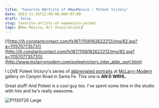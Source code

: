 ```yaml
---
title: 'Favorite #Artists of #NewMexico : Poteet Victory'
date: 2013-11-26T12:09:00.000-07:00
draft: false
slug: favorite-artists-of-newmexico-poteet
tags: [New Mexico, Art Inspirations]
---
```


  
  
  
[![http://ih.constantcontact.com/fs187/1106162622212/img/82.jpg?a=1115707735731](http://ih.constantcontact.com/fs187/1106162622212/img/82.jpg?a=1115707735731)](http://www.mclarrymodern.com/poteetvictory_inter_abbr_port.html)  
  
I LOVE Poteet Victory's series of [abbreviated portraits](http://www.mclarrymodern.com/poteetvictory_inter_abbr_port.html) at [McLarry Modern](https://www.facebook.com/mclarrymodern) gallery on Canyon Road in Santa Fe. This one is **AN D WRHL.**  
  
Great stuff! And Poteet is a cool guy too. I've spent some time in the studio with him and he's really awesome.  
  
![P1130726 Large](http://www.archinia.com/images/Blog_Pics/P1130726_Large.jpg)